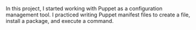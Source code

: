 In this project, I started working with Puppet as a configuration management tool. I practiced writing Puppet manifest files to create a file, install a package, and execute a command.